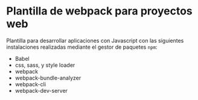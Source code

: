 # Plantilla de webpack para proyectos web

Plantilla para desarrollar aplicaciones con Javascript con las
siguientes instalaciones realizadas mediante el gestor de paquetes `npm`:

- Babel
- css, sass, y style loader
- webpack
- webpack-bundle-analyzer
- webpack-cli
- webpack-dev-server
